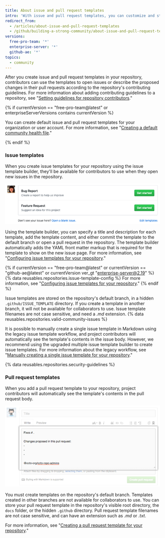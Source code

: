 ```yaml
---
title: About issue and pull request templates
intro: 'With issue and pull request templates, you can customize and standardize the information you''d like contributors to include when they open issues and pull requests in your repository.'
redirect_from:
  - /articles/about-issue-and-pull-request-templates
  - /github/building-a-strong-community/about-issue-and-pull-request-templates
versions:
  free-pro-team: '*'
  enterprise-server: '*'
  github-ae: '*'
topics:
  - community
---
```


After you create issue and pull request templates in your repository, contributors can use the templates to open issues or describe the proposed changes in their pull requests according to the repository's contributing guidelines. For more information about adding contributing guidelines to a repository, see "[Setting guidelines for repository contributors](/articles/setting-guidelines-for-repository-contributors)."

{% if currentVersion == "free-pro-team@latest" or enterpriseServerVersions contains currentVersion %}

You can create default issue and pull request templates for your organization or user account. For more information, see "[Creating a default community health file](/communities/setting-up-your-project-for-healthy-contributions/creating-a-default-community-health-file)."

{% endif %}

### Issue templates

When you create issue templates for your repository using the issue template builder, they'll be available for contributors to use when they open new issues in the repository.

![New issue page showing issue template choices](/assets/images/help/issues/new-issue-page-with-multiple-templates.png)

Using the template builder, you can specify a title and description for each template, add the template content, and either commit the template to the default branch or open a pull request in the repository. The template builder automatically adds the YAML front matter markup that is required for the template to show on the new issue page. For more information, see "[Configuring issue templates for your repository](/articles/configuring-issue-templates-for-your-repository)."

{% if currentVersion == "free-pro-team@latest" or currentVersion == "github-ae@latest" or currentVersion ver_gt "enterprise-server@2.19" %}
{% data reusables.repositories.issue-template-config %} For more information, see "[Configuring issue templates for your repository](/communities/using-templates-to-encourage-useful-issues-and-pull-requests/configuring-issue-templates-for-your-repository#configuring-the-template-chooser)."
{% endif %}

Issue templates are stored on the repository's default branch, in a hidden `.github/ISSUE_TEMPLATE` directory. If you create a template in another branch, it will not be available for collaborators to use. Issue template filenames are not case sensitive, and need a *.md* extension. {% data reusables.repositories.valid-community-issues %}

It is possible to manually create a single issue template in Markdown using the legacy issue template workflow, and project contributors will automatically see the template's contents in the issue body. However, we recommend using the upgraded multiple issue template builder to create issue templates. For more information about the legacy workflow, see "[Manually creating a single issue template for your repository](/articles/manually-creating-a-single-issue-template-for-your-repository)."

{% data reusables.repositories.security-guidelines %}

### Pull request templates

When you add a pull request template to your repository, project contributors will automatically see the template's contents in the pull request body.

![Sample pull request template](/assets/images/help/pull_requests/pr-template-sample.png)

You must create templates on the repository's default branch. Templates created in other branches are not available for collaborators to use. You can store your pull request template in the repository's visible root directory, the `docs` folder, or the hidden `.github` directory. Pull request template filenames are not case sensitive, and can have an extension such as *.md* or *.txt*.

For more information, see "[Creating a pull request template for your repository](/articles/creating-a-pull-request-template-for-your-repository)."
